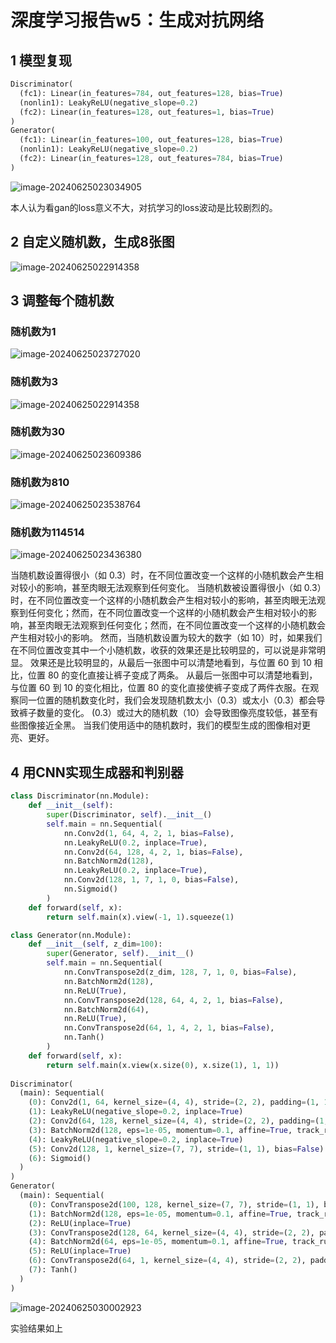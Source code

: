 # 深度学习报告w5：生成对抗网络

## 1 模型复现

````python
Discriminator(
  (fc1): Linear(in_features=784, out_features=128, bias=True)
  (nonlin1): LeakyReLU(negative_slope=0.2)
  (fc2): Linear(in_features=128, out_features=1, bias=True)
)
Generator(
  (fc1): Linear(in_features=100, out_features=128, bias=True)
  (nonlin1): LeakyReLU(negative_slope=0.2)
  (fc2): Linear(in_features=128, out_features=784, bias=True)
)
````

![image-20240625023034905](C:\Users\LEGION\AppData\Roaming\Typora\typora-user-images\image-20240625023034905.png)

本人认为看gan的loss意义不大，对抗学习的loss波动是比较剧烈的。

## 2 自定义随机数，生成8张图

![image-20240625022914358](C:\Users\LEGION\AppData\Roaming\Typora\typora-user-images\image-20240625022914358.png)

## 3 调整每个随机数

### 随机数为1

![image-20240625023727020](C:\Users\LEGION\AppData\Roaming\Typora\typora-user-images\image-20240625023727020.png)

### 随机数为3

![image-20240625022914358](C:\Users\LEGION\AppData\Roaming\Typora\typora-user-images\image-20240625022914358.png)

### 随机数为30

![image-20240625023609386](C:\Users\LEGION\AppData\Roaming\Typora\typora-user-images\image-20240625023609386.png)

### 随机数为810

![image-20240625023538764](C:\Users\LEGION\AppData\Roaming\Typora\typora-user-images\image-20240625023538764.png)

### 随机数为114514

![image-20240625023436380](C:\Users\LEGION\AppData\Roaming\Typora\typora-user-images\image-20240625023436380.png)

当随机数设置得很小（如 0.3）时，在不同位置改变一个这样的小随机数会产生相对较小的影响，甚至肉眼无法观察到任何变化。
当随机数被设置得很小（如 0.3）时，在不同位置改变一个这样的小随机数会产生相对较小的影响，甚至肉眼无法观察到任何变化；然而，在不同位置改变一个这样的小随机数会产生相对较小的影响，甚至肉眼无法观察到任何变化；然而，在不同位置改变一个这样的小随机数会产生相对较小的影响。
然而，当随机数设置为较大的数字（如 10）时，如果我们在不同位置改变其中一个小随机数，收获的效果还是比较明显的，可以说是非常明显。
效果还是比较明显的，从最后一张图中可以清楚地看到，与位置 60 到 10 相比，位置 80 的变化直接让裤子变成了两条。
从最后一张图中可以清楚地看到，与位置 60 到 10 的变化相比，位置 80 的变化直接使裤子变成了两件衣服。在观察同一位置的随机数变化时，我们会发现随机数太小（0.3）或太小（0.3）都会导致裤子数量的变化。
(0.3）或过大的随机数（10）会导致图像亮度较低，甚至有些图像接近全黑。
当我们使用适中的随机数时，我们的模型生成的图像相对更亮、更好。

## 4 用CNN实现生成器和判别器

```python
class Discriminator(nn.Module):
    def __init__(self):
        super(Discriminator, self).__init__()
        self.main = nn.Sequential(
            nn.Conv2d(1, 64, 4, 2, 1, bias=False),
            nn.LeakyReLU(0.2, inplace=True),
            nn.Conv2d(64, 128, 4, 2, 1, bias=False),
            nn.BatchNorm2d(128),
            nn.LeakyReLU(0.2, inplace=True),
            nn.Conv2d(128, 1, 7, 1, 0, bias=False),
            nn.Sigmoid()
        )
    def forward(self, x):
        return self.main(x).view(-1, 1).squeeze(1)

class Generator(nn.Module):
    def __init__(self, z_dim=100):
        super(Generator, self).__init__()
        self.main = nn.Sequential(
            nn.ConvTranspose2d(z_dim, 128, 7, 1, 0, bias=False),
            nn.BatchNorm2d(128),
            nn.ReLU(True),
            nn.ConvTranspose2d(128, 64, 4, 2, 1, bias=False),
            nn.BatchNorm2d(64),
            nn.ReLU(True),
            nn.ConvTranspose2d(64, 1, 4, 2, 1, bias=False),
            nn.Tanh()
        )
    def forward(self, x):
        return self.main(x.view(x.size(0), x.size(1), 1, 1))
   
Discriminator(
  (main): Sequential(
    (0): Conv2d(1, 64, kernel_size=(4, 4), stride=(2, 2), padding=(1, 1), bias=False)
    (1): LeakyReLU(negative_slope=0.2, inplace=True)
    (2): Conv2d(64, 128, kernel_size=(4, 4), stride=(2, 2), padding=(1, 1), bias=False)
    (3): BatchNorm2d(128, eps=1e-05, momentum=0.1, affine=True, track_running_stats=True)
    (4): LeakyReLU(negative_slope=0.2, inplace=True)
    (5): Conv2d(128, 1, kernel_size=(7, 7), stride=(1, 1), bias=False)
    (6): Sigmoid()
  )
)
Generator(
  (main): Sequential(
    (0): ConvTranspose2d(100, 128, kernel_size=(7, 7), stride=(1, 1), bias=False)
    (1): BatchNorm2d(128, eps=1e-05, momentum=0.1, affine=True, track_running_stats=True)
    (2): ReLU(inplace=True)
    (3): ConvTranspose2d(128, 64, kernel_size=(4, 4), stride=(2, 2), padding=(1, 1), bias=False)
    (4): BatchNorm2d(64, eps=1e-05, momentum=0.1, affine=True, track_running_stats=True)
    (5): ReLU(inplace=True)
    (6): ConvTranspose2d(64, 1, kernel_size=(4, 4), stride=(2, 2), padding=(1, 1), bias=False)
    (7): Tanh()
  )
)
```

![image-20240625030002923](C:\Users\LEGION\AppData\Roaming\Typora\typora-user-images\image-20240625030002923.png)

实验结果如上